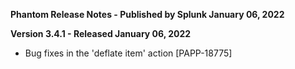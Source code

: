 **Phantom Release Notes - Published by Splunk January 06, 2022**


**Version 3.4.1 - Released January 06, 2022**

* Bug fixes in the 'deflate item' action [PAPP-18775]